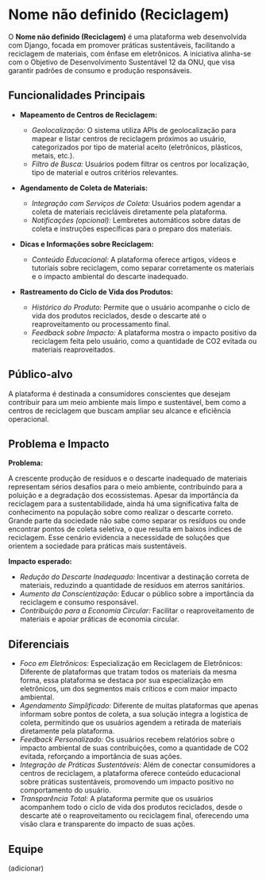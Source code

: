 # Nome não definido (Reciclagem)

O **Nome não definido (Reciclagem)** é uma plataforma web desenvolvida com Django, focada em promover práticas sustentáveis, facilitando a reciclagem de materiais, com ênfase em eletrônicos. A iniciativa alinha-se com o Objetivo de Desenvolvimento Sustentável 12 da ONU, que visa garantir padrões de consumo e produção responsáveis.

## Funcionalidades Principais

- **Mapeamento de Centros de Reciclagem:**
  - *Geolocalização:* O sistema utiliza APIs de geolocalização para mapear e listar centros de reciclagem próximos ao usuário, categorizados por tipo de material aceito (eletrônicos, plásticos, metais, etc.).
  - *Filtro de Busca:* Usuários podem filtrar os centros por localização, tipo de material e outros critérios relevantes.
 
- **Agendamento de Coleta de Materiais:**
  - *Integração com Serviços de Coleta:* Usuários podem agendar a coleta de materiais recicláveis diretamente pela plataforma.  
  - *Notificações (opcional):* Lembretes automáticos sobre datas de coleta e instruções específicas para o preparo dos materiais.
 
- **Dicas e Informações sobre Reciclagem:**
  - *Conteúdo Educacional:* A plataforma oferece artigos, vídeos e tutoriais sobre reciclagem, como separar corretamente os materiais e o impacto ambiental do descarte inadequado.

- **Rastreamento do Ciclo de Vida dos Produtos:**
  - *Histórico do Produto:* Permite que o usuário acompanhe o ciclo de vida dos produtos reciclados, desde o descarte até o reaproveitamento ou processamento final.
  - *Feedback sobre Impacto:* A plataforma mostra o impacto positivo da reciclagem feita pelo usuário, como a quantidade de CO2 evitada ou materiais reaproveitados.

## Público-alvo
A plataforma é destinada a consumidores conscientes que desejam contribuir para um meio ambiente mais limpo e sustentável, bem como a centros de reciclagem que buscam ampliar seu alcance e eficiência operacional.

## Problema e Impacto
**Problema:** 

A crescente produção de resíduos e o descarte inadequado de materiais representam sérios desafios para o meio ambiente, contribuindo para a poluição e a degradação dos ecossistemas. Apesar da importância da reciclagem para a sustentabilidade, ainda há uma significativa falta de conhecimento na população sobre como realizar o descarte correto. Grande parte da sociedade não sabe como separar os resíduos ou onde encontrar pontos de coleta seletiva, o que resulta em baixos índices de reciclagem. Esse cenário evidencia a necessidade de soluções que orientem a sociedade para práticas mais sustentáveis.

**Impacto esperado:**
- *Redução do Descarte Inadequado:* Incentivar a destinação correta de materiais, reduzindo a quantidade de resíduos em aterros sanitários.
- *Aumento da Conscientização:* Educar o público sobre a importância da reciclagem e consumo responsável.
- *Contribuição para a Economia Circular:* Facilitar o reaproveitamento de materiais e apoiar práticas de economia circular.

## Diferenciais
- *Foco em Eletrônicos:* Especialização em Reciclagem de Eletrônicos: Diferente de plataformas que tratam todos os materiais da mesma forma, essa plataforma se destaca por sua especialização em eletrônicos, um dos segmentos mais críticos e com maior impacto ambiental.
- *Agendamento Simplificado:* Diferente de muitas plataformas que apenas informam sobre pontos de coleta, a sua solução integra a logística de coleta, permitindo que os usuários agendem a retirada de materiais diretamente pela plataforma.
- *Feedback Personalizado:* Os usuários recebem relatórios sobre o impacto ambiental de suas contribuições, como a quantidade de CO2 evitada, reforçando a importância de suas ações.
- *Integração de Práticas Sustentáveis:* Além de conectar consumidores a centros de reciclagem, a plataforma oferece conteúdo educacional sobre práticas sustentáveis, promovendo um impacto positivo no comportamento do usuário.
- *Transparência Total:* A plataforma permite que os usuários acompanhem todo o ciclo de vida dos produtos reciclados, desde o descarte até o reaproveitamento ou reciclagem final, oferecendo uma visão clara e transparente do impacto de suas ações.


## Equipe
(adicionar)
